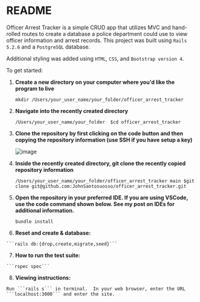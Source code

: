 # README

Officer Arrest Tracker is a simple CRUD app that utilizes MVC and hand-rolled routes to create a database a police department could use to view officer information and arrest records.  This project was built using ```Rails 5.2.6``` and a ```PostgreSQL``` database.  

Additional styling was added using ```HTML```, ```CSS```, and ```Bootstrap version 4```.

To get started:

 1.  **Create a new directory on your computer where you'd like the program to live** 

     ```mkdir /Users/your_user_name/your_folder/officer_arrest_tracker```
  
 2.  **Navigate into the recently created directory** 

     ```/Users/your_user_name/your_folder  $cd officer_arrest_tracker ```
  
 3.  **Clone the repository by first clicking on the code button and then copying the repository information (use SSH if you have setup a key)**

     ![image](https://user-images.githubusercontent.com/95776577/183747041-40f47875-442e-4008-8d00-8c45bf2731fe.png)

  
 4.  **Inside the recently created directory, git clone the recently copied repository information** 

      ```/Users/your_user_name/your_folder/officer_arrest_tracker main $git clone git@github.com:JohnSantosuosso/officer_arrest_tracker.git```

 5. **Open the repository in your preferred IDE.  If you are using VSCode, use the code command shown below.  See my post on IDEs for additional information.** 

     ```bundle install```

 6.  **Reset and create & database:** 

    ```rails db:{drop,create,migrate,seed}```

 7.  **How to run the test suite:**

    ```rspec spec```

 8.  **Viewing instructions:**

    Run ```rails s``` in terminal.  In your web browser, enter the URL ```localhost:3000``` and enter the site.
